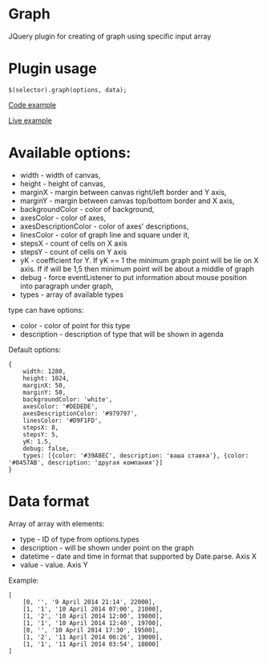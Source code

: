 Graph
=====

JQuery plugin for creating of graph using specific input array

# Plugin usage

```
$(selector).graph(options, data);
```

[Code example](example/index.html)

[Live example](patgod.ru/graph/example.index.html)

# Available options:

* width - width of canvas,
* height - height of canvas,
* marginX - margin between canvas right/left border and Y axis,
* marginY - margin between canvas top/bottom border and X axis,
* backgroundColor - color of background,
* axesColor - color of axes,
* axesDescriptionColor - color of axes' descriptions,
* linesColor - color of graph line and square under it,
* stepsX - count of cells on X axis
* stepsY - count of cells on Y axis
* yK - coefficient for Y. If yK == 1 the minimum graph point will be lie on X axis. If if will be 1,5  then minimum point will be about a middle of graph 
* debug - force eventListener to put information about mouse position into paragraph under graph,
* types  - array of available types

type can have options:

* color - color of point for this type 
* description - description of type that will be shown in agenda

Default options:

```
{
    width: 1280,
    height: 1024,
    marginX: 50,
    marginY: 50,
    backgroundColor: 'white',
    axesColor: '#DEDEDE',
    axesDescriptionColor: '#979797',
    linesColor: '#D9F1FD',
    stepsX: 8,
    stepsY: 5,
    yK: 1.5,
    debug: false,
    types: [{color: '#39A8EC', description: 'ваша ставка'}, {color: '#0457AB', description: 'другая компания'}]
}
```

# Data format

Array of array with elements:

* type - ID of type from options.types
* description - will be shown under point on the graph
* datetime  - date and time in format that supported by Date.parse. Axis X
* value - value. Axis Y

Example:

```
[
    [0, '', '9 April 2014 21:14', 22000],
    [1, '1', '10 April 2014 07:00', 21000],
    [1, '2', '10 April 2014 12:00', 19800],
    [1, '1', '10 April 2014 12:40', 19700],
    [0, '', '10 April 2014 17:30', 19500],
    [1, '2', '11 April 2014 00:26', 19000],
    [1, '1', '11 April 2014 03:54', 18000]
]
```
